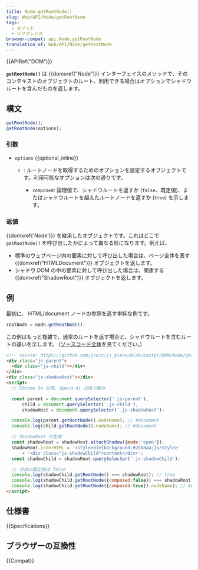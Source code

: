 ```yaml
---
title: Node.getRootNode()
slug: Web/API/Node/getRootNode
tags:
  - メソッド
  - リファレンス
browser-compat: api.Node.getRootNode
translation_of: Web/API/Node/getRootNode
---
```

{{APIRef("DOM")}}

**`getRootNode()`** は {{domxref("Node")}} インターフェイスのメソッドで、そのコンテキストのオブジェクトのルート、利用できる場合はオプションでシャドウルートを含んだものを返します。

## 構文

```js
getRootNode();
getRootNode(options);
```

### 引数

- `options` {{optional_inline}}

  - : ルートノードを取得するためのオプションを設定するオブジェクトです。利用可能なオプションは次の通りです。

    - `composed`: 論理値で、シャドウルートを返すか (`false`、既定値)、またはシャドウルートを越えたルートノードを返すか (`true`) を示します。

### 返値

{{domxref('Node')}} を継承したオブジェクトです。これはどこで `getRootNode()` を呼び出したかによって異なる形になります。例えば、

- 標準のウェブページ内の要素に対して呼び出した場合は、ページ全体を表す {{domxref("HTMLDocument")}} オブジェクトを返します。
- シャドウ DOM の中の要素に対して呼び出した場合は、関連する {{domxref("ShadowRoot")}} オブジェクトを返します。

## 例

最初に、 HTML/document ノードの参照を返す単純な例です。

```js
rootNode = node.getRootNode();
```

この例はもっと複雑で、通常のルートを返す場合と、シャドウルートを含むルートの違いを示します。 ([ソースコード全体](https://github.com/jserz/js_piece/blob/master/DOM/Node/getRootNode()/demo/getRootNode.html)を見てください。)

```html
<!-- source: https://github.com/jserz/js_piece/blob/master/DOM/Node/getRootNode()/demo/getRootNode.html -->
<div class="js-parent">
  <div class="js-child"></div>
</div>
<div class="js-shadowHost"></div>
<script>
  // Chrome 54 以降, Opera 41 以降で動作

  const parent = document.querySelector('.js-parent'),
      child = document.querySelector('.js-child'),
      shadowHost = document.querySelector('.js-shadowHost');

  console.log(parent.getRootNode().nodeName); // #document
  console.log(child.getRootNode().nodeName); // #document

  // ShadowRoot の生成
  const shadowRoot = shadowHost.attachShadow({mode:'open'});
  shadowRoot.innerHTML = '<style>div{background:#2bb8aa;}</style>'
      + '<div class="js-shadowChild">content</div>';
  const shadowChild = shadowRoot.querySelector('.js-shadowChild');

  // 合成の既定値は false
  console.log(shadowChild.getRootNode() === shadowRoot); // true
  console.log(shadowChild.getRootNode({composed:false}) === shadowRoot); // true
  console.log(shadowChild.getRootNode({composed:true}).nodeName); // #document
</script>
```

## 仕様書

{{Specifications}}

## ブラウザーの互換性

{{Compat}}
